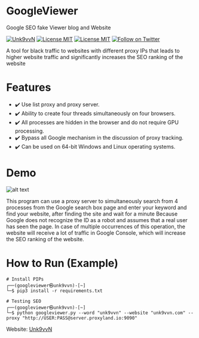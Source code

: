 # GoogleViewer
 Google SEO fake Viewer blog and Website 
 
[![Unk9vvN](https://img.shields.io/badge/Unk9vvN-GoogleViewer-green.svg)](https://github.com/unk9vvn/GoogleViewer)
[![License MIT](https://img.shields.io/github/license/mashape/apistatus.svg)](https://github.com/unk9vvn/GoogleViewer/blob/master/LICENSE)
[![License MIT](https://img.shields.io/badge/telegram-channel-orange.svg)](https://t.me/Unk9vvN)
[![Follow on Twitter](https://img.shields.io/twitter/follow/espadrine.svg?label=Follow&style=social)](https://twitter.com/intent/follow?screen_name=unk9vvn)


A tool for black traffic to websites with different proxy IPs that leads to higher website traffic and significantly increases the SEO ranking of the website

# Features
- :heavy_check_mark: Use list proxy and proxy server.
- :heavy_check_mark: Ability to create four threads simultaneously on four browsers.
- :heavy_check_mark: All processes are hidden in the browser and do not require GPU processing.
- :heavy_check_mark: Bypass all Google mechanism in the discussion of proxy tracking.
- :heavy_check_mark: Can be used on 64-bit Windows and Linux operating systems.


# Demo

![alt text][logo]

[logo]: https://raw.githubusercontent.com/unk9vvn/AndTroj/master/menu.jpg "Logo Title Text 2"


This program can use a proxy server to simultaneously search from 4 processes from the Google search box page and enter your keyword and find your website, after finding the site and wait for a minute Because Google does not recognize the ID as a robot and assumes that a real user has seen the page. In case of multiple occurrences of this operation, the website will receive a lot of traffic in Google Console, which will increase the SEO ranking of the website.


# How to Run (Example)
```
# Install PIPs
┌──(googleviewer㉿unk9vvn)-[~]
└─$ pip3 install -r requirements.txt

# Testing SEO
┌──(googleviewer㉿unk9vvn)-[~]
└─$ python googleviewer.py --word "unk9vvn" --website "unk9vvn.com" --proxy "http://USER:PASS@server.proxyland.io:9090"
```

Website: [Unk9vvN](https://unk9vvn.com)
